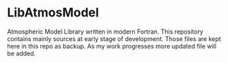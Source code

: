 # LibAtmosModel
Atmospheric Model Library written in modern Fortran.
This repository contains mainly sources at early stage of development.
Those files are kept here in this repo as backup.
As my work progresses more updated file will be added.
